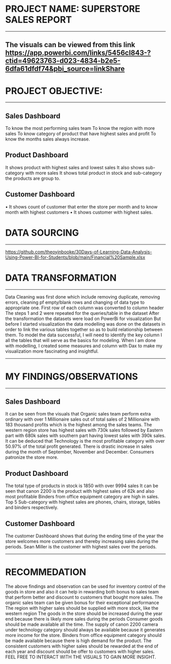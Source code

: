 # PROJECT NAME: SUPERSTORE SALES REPORT
----
The visuals can be viewed from this link https://app.powerbi.com/links/5456cI843-?ctid=49623763-d023-4834-b2e5-6dfa61dfdf74&pbi_source=linkShare
----
# PROJECT OBJECTIVE:
----

Sales Dashboard
-----
To know the most performing sales team
To know the region with more sales 
To know category of product that have highest sales and profit
To know the months sales always increase.

Product Dashboard
-----
It shows product with highest sales and lowest sales 
It also shows sub-category with more sales
It shows total product in stock and sub-category the products are group to.


Customer Dashboard
-----
•	It shows count of customer that enter the store per month and to know month with highest customers 
•	 It shows customer with highest sales.

# DATA SOURCING 
-----
https://github.com/theoyinbooke/30Days-of-Learning-Data-Analysis-Using-Power-BI-for-Students/blob/main/Financial%20Sample.xlsx

# DATA TRANSFORMATION 
----
Data Cleaning was first done which include removing duplicate, removing errors, cleaning pf empty/blank rows and changing of data type to appropriate one.
First row of each column was converted to column header
The steps 1 and 2 were repeated for the queries/table in the dataset
After the transformation the datasets were load on PowerBi for visualization 
But before I started visualization the data modelling was done on the datasets in order to link the various tables together so as to build relationship between them.
To model the data successful, I will need to identify the key column I all the tables that will serve as the basics for modeling.
When I am done with modelling, I created some measures and column with Dax to make my visualization more fascinating and insightful.

----
# MY FINDINGS/OBSERVATIONS 
----

Sales Dashboard 
-----
It can be seen from the visuals that Organic sales team perform extra ordinary with over 1 Millionaire sales out of total sales of 2 Millionaire with 183 thousand profits which is the highest among the sales teams.
The western region store has highest sales with 730k sales followed by Eastern part with 680k sales with southern part having lowest sales with 390k sales.
It can be deduced that Technology is the most profitable category with over 50.97% of the total profit generated.
There is drastic increase in sales during the month of September, November and December.
Consumers patronize the store more.

Product Dashboard 
-----
The total type of products in stock is 1850 with over 9994 sales 
It can be seen that canon 2200 is the product with highest sales of 62k and also most profitable
Binders from office equipment category are high in sales.
Top 5 Sub-category with highest sales are phones, chairs, storage, tables and binders respectively.

Customer Dashboard 
-----
The customer Dashboard shows that during the ending time of the year the store welcomes more customers and thereby increasing sales during the periods.
Sean Miller is the customer with highest sales over the periods.

----
# RECOMMEDATION 

The above findings and observation can be used for inventory control of the goods in store and also it can help in rewarding both bonus to sales team that perform better and discount to customers that bought more sales.
The organic sales team can be given bonus for their exceptional performance 
The region with higher sales should be supplied with more stock, like the western region 
The goods in the store should be increased during the year end because there is likely more sales during the periods 
Consumer goods should be made available all the time.
The supply of canon 2200 camera under technology category should always be available because it generates more income for the store. 
Binders from office equipment category should be made available because there is high demand for the product.
The consistent customers with higher sales should be rewarded at the end of each year and discount should be offer to customers with higher sales.
FEEL FREE TO INTERACT WITH THE VISUALS TO GAIN MORE INSIGHT.
